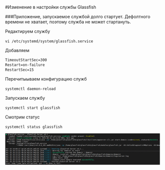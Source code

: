 #Изменение в настройки службы Glassfish

###Приложение, запускаемое службой долго стартует. Дефолтного времени не хватает, поэтому служба не может стартануть.

Редактируем службу

`vi /etc/systemd/system/glassfish.service`

Добавляем

```
TimeoutStartSec=300
Restart=on-failure
RestartSec=15
```

Перечитыываем конфигурацию служб

`systemctl daemon-reload`

Запускаем службу

`systemctl start glassfish`

Смотрим статус

`systemctl status glassfish`

![](../Files/glassfish.png)